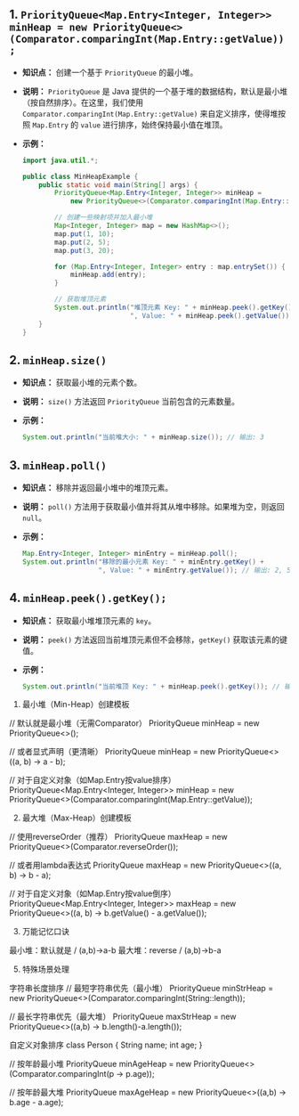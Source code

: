 ## 1. `PriorityQueue<Map.Entry<Integer, Integer>> minHeap = new PriorityQueue<>(Comparator.comparingInt(Map.Entry::getValue));`

*   **知识点：** 创建一个基于 `PriorityQueue` 的最小堆。
*   **说明：** `PriorityQueue` 是 Java 提供的一个基于堆的数据结构，默认是最小堆（按自然排序）。在这里，我们使用 `Comparator.comparingInt(Map.Entry::getValue)` 来自定义排序，使得堆按照 `Map.Entry` 的 `value` 进行排序，始终保持最小值在堆顶。
*   **示例：**

    ```java
    import java.util.*;

    public class MinHeapExample {
        public static void main(String[] args) {
            PriorityQueue<Map.Entry<Integer, Integer>> minHeap =
                new PriorityQueue<>(Comparator.comparingInt(Map.Entry::getValue));

            // 创建一些映射项并加入最小堆
            Map<Integer, Integer> map = new HashMap<>();
            map.put(1, 10);
            map.put(2, 5);
            map.put(3, 20);

            for (Map.Entry<Integer, Integer> entry : map.entrySet()) {
                minHeap.add(entry);
            }

            // 获取堆顶元素
            System.out.println("堆顶元素 Key: " + minHeap.peek().getKey() + 
                               ", Value: " + minHeap.peek().getValue()); // 输出: 2, 5
        }
    }
    ```

## 2. `minHeap.size()`

*   **知识点：** 获取最小堆的元素个数。
*   **说明：** `size()` 方法返回 `PriorityQueue` 当前包含的元素数量。
*   **示例：**

    ```java
    System.out.println("当前堆大小: " + minHeap.size()); // 输出: 3
    ```

## 3. `minHeap.poll()`

*   **知识点：** 移除并返回最小堆中的堆顶元素。
*   **说明：** `poll()` 方法用于获取最小值并将其从堆中移除。如果堆为空，则返回 `null`。
*   **示例：**

    ```java
    Map.Entry<Integer, Integer> minEntry = minHeap.poll();
    System.out.println("移除的最小元素 Key: " + minEntry.getKey() + 
                       ", Value: " + minEntry.getValue()); // 输出: 2, 5
    ```

## 4. `minHeap.peek().getKey();`

*   **知识点：** 获取最小堆堆顶元素的 `key`。
*   **说明：** `peek()` 方法返回当前堆顶元素但不会移除，`getKey()` 获取该元素的键值。
*   **示例：**

    ```java
    System.out.println("当前堆顶 Key: " + minHeap.peek().getKey()); // 输出: 1
    ```

1. 最小堆（Min-Heap）创建模板

// 默认就是最小堆（无需Comparator）
PriorityQueue<Integer> minHeap = new PriorityQueue<>();

// 或者显式声明（更清晰）
PriorityQueue<Integer> minHeap = new PriorityQueue<>((a, b) -> a - b);

// 对于自定义对象（如Map.Entry按value排序）
PriorityQueue<Map.Entry<Integer, Integer>> minHeap = 
    new PriorityQueue<>(Comparator.comparingInt(Map.Entry::getValue));

2. 最大堆（Max-Heap）创建模板

// 使用reverseOrder（推荐）
PriorityQueue<Integer> maxHeap = new PriorityQueue<>(Comparator.reverseOrder());

// 或者用lambda表达式
PriorityQueue<Integer> maxHeap = new PriorityQueue<>((a, b) -> b - a);

// 对于自定义对象（如Map.Entry按value倒序）
PriorityQueue<Map.Entry<Integer, Integer>> maxHeap =
    new PriorityQueue<>((a, b) -> b.getValue() - a.getValue());

3. 万能记忆口诀

最小堆：默认就是 / (a,b)->a-b
最大堆：reverse / (a,b)->b-a

5. 特殊场景处理

字符串长度排序
// 最短字符串优先（最小堆）
PriorityQueue<String> minStrHeap = 
    new PriorityQueue<>(Comparator.comparingInt(String::length));

// 最长字符串优先（最大堆）
PriorityQueue<String> maxStrHeap =
    new PriorityQueue<>((a,b) -> b.length()-a.length());

自定义对象排序
class Person {
    String name;
    int age;
}

// 按年龄最小堆
PriorityQueue<Person> minAgeHeap = 
    new PriorityQueue<>(Comparator.comparingInt(p -> p.age));

// 按年龄最大堆
PriorityQueue<Person> maxAgeHeap =
    new PriorityQueue<>((a,b) -> b.age - a.age);

